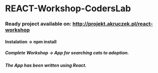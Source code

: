 # REACT-Workshop-CodersLab
### Ready project available on: http://projekt.akruczek.pl/react-workshop
#### Instalation -> npm install
##### Complete Workshop -> App for searching cats to adoption.
##### The App has been written using React.
